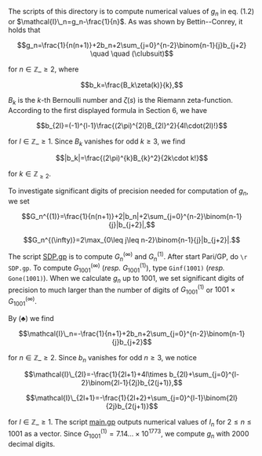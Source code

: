 The scripts of this directory is to compute numerical values of $g_n$
in eq. (1.2) or $\mathcal{I}\_n=g_n-\frac{1}{n}$.
As was shown by Bettin--Conrey, it holds that

$$g_n=\frac{1}{n(n+1)}+2b_n+2\sum_{j=0}^{n-2}\binom{n-1}{j}b_{j+2} \quad \quad (\clubsuit)$$

for $n\in\mathbb{Z}\_{\geq 2}$, where

$$b_k=\frac{B_k\zeta(k)}{k},$$

$B_k$ is the $k$-th Bernoulli number and $\zeta(s)$ is the
Riemann zeta-function.
According to the first displayed formula in Section 6,
we have

$$b_{2l}=(-1)^{l-1}\frac{(2\pi)^{2l}B_{2l}^2}{4l\cdot(2l)!}$$

for $l\in\mathbb{Z}\_{\geq 1}$. Since $B_k$ vanishes for odd $k\geq 3$, we find

$$|b_k|=\frac{(2\pi)^{k}B_{k}^2}{2k\cdot k!}$$

for $k\in\mathbb{Z}_{\geq 2}$.

To investigate significant digits of precision needed for computation
of $g_n$, we set

$$G_n^{(1)}=\frac{1}{n(n+1)}+2|b_n|+2\sum_{j=0}^{n-2}\binom{n-1}{j}|b_{j+2}|,$$

$$G_n^{(\infty)}=2\max_{0\leq j\leq n-2}\binom{n-1}{j}|b_{j+2}|.$$

The script [SDP.gp](https://github.com/YuyaMurakamiMath/Bettin-Conrey_cot_sum_code/blob/main/gn/SDP.gp) is to compute $G_n^{(\infty)}$ and $G_n^{(1)}$.
After start Pari/GP, do `\r SDP.gp`. To compute $G_{1001}^{(\infty)}$
(*resp.* $G_{1001}^{(1)}$), type `Ginf(1001)` (*resp.* `Gone(1001)`).
When we calculate $g_n$ up to $1001$, we set significant digits of precision
to much larger than the number of digits of
$G_{1001}^{(1)}$ or $1001\times G_{1001}^{(\infty)}$.

By ($\clubsuit$) we find

$$\mathcal{I}\_n=-\frac{1}{n+1}+2b_n+2\sum_{j=0}^{n-2}\binom{n-1}{j}b_{j+2}$$

for $n\in\mathbb{Z}\_{\geq 2}$.
Since $b_n$ vanishes for odd $n\geq 3$, we notice

$$\mathcal{I}\_{2l}=-\frac{1}{2l+1}+4l\times b_{2l}+\sum_{j=0}^{l-2}\binom{2l-1}{2j}b_{2(j+1)},$$

$$\mathcal{I}\_{2l+1}=-\frac{1}{2l+2}+\sum_{j=0}^{l-1}\binom{2l}{2j}b_{2(j+1)}$$

for $l\in\mathbb{Z}\_{\geq 1}$.
The script [main.gp](https://github.com/YuyaMurakamiMath/Bettin-Conrey_cot_sum_code/blob/main/gn/main.gp) outputs numerical values of $I_n$
for $2\leq n\leq 1001$ as a vector.
Since $G_{1001}^{(1)}=7.14\ldots\times 10^{1773}$,
we compute $g_n$ with $2000$ decimal digits.
